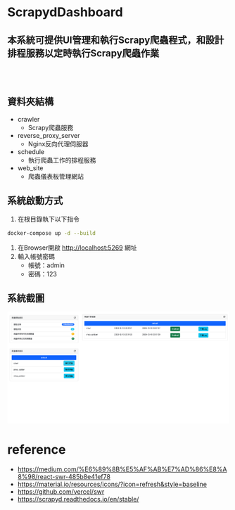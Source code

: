 # ScrapydDashboard
## 本系統可提供UI管理和執行Scrapy爬蟲程式，和設計排程服務以定時執行Scrapy爬蟲作業 
<br><br/>
## 資料夾結構
- crawler
  - Scrapy爬蟲服務
- reverse_proxy_server
  - Nginx反向代理伺服器
- schedule
  - 執行爬蟲工作的排程服務
- web_site
  - 爬蟲儀表板管理網站     
## 系統啟動方式
1. 在根目錄執下以下指令
``` bash
docker-compose up -d --build
```
1. 在Browser開啟 [http://localhost:5269](http://localhost:5269) 網址
2. 輸入帳號密碼
   - 帳號：admin
   - 密碼：123
## 系統截圖
![alt text](./images/ScreenShot.png "系統畫面")

# reference
- https://medium.com/%E6%89%8B%E5%AF%AB%E7%AD%86%E8%A8%98/react-swr-485b8e41ef78
- https://material.io/resources/icons/?icon=refresh&style=baseline
- https://github.com/vercel/swr
- https://scrapyd.readthedocs.io/en/stable/




